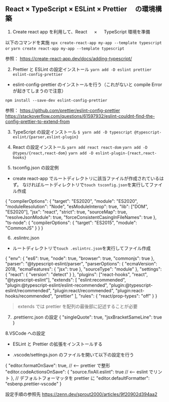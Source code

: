 ## React × TypeScript × ESLint × Prettier 　の環境構築

1. Create react app を利用して、React 　 × 　 TypeScript 環境を準備

以下のコマンドを実施
`npx create-react-app my-app --template typescript`
`or`
`yarn create react-app my-app --template typescript`

参照：
https://create-react-app.dev/docs/adding-typescript/

2. Prettier と ESLint の設定インストール
   `yarn add -D eslint prettier eslint-config-prettier`

- eslint-config-prettier のインストールを行う（これがないと compile Error が起きてしまうので注意）

`npm install --save-dev eslint-config-prettier`

参照：
https://github.com/prettier/eslint-config-prettier
https://stackoverflow.com/questions/61597932/eslint-couldnt-find-the-config-prettier-to-extend-from

3. TypeScript の設定インストール
   `$ yarn add -D typescript @typescript-eslint/{parser,eslint-plugin}`

4. React の設定インストール
   `yarn add react react-dom`
   `yarn add -D @types/{react,react-dom}`
   `yarn add -D eslint-plugin-{react,react-hooks}`

5. tsconfig.json の設定例

- create react-app でルートディレクトリに該当ファイルが作成されているはず。
  なければルートディレクトリで`touch tsconfig.json`を実行してファイル作成

{
"compilerOptions": {
"target": "ES2020",
"module": "ES2020",
"moduleResolution": "Node",
"esModuleInterop": true,
"lib": ["DOM", "ES2020"],
"jsx": "react",
"strict": true,
"sourceMap": true,
"resolveJsonModule": true,
"forceConsistentCasingInFileNames": true
},
"ts-node": {
"compilerOptions": {
"target": "ES2015",
"module": "CommonJS"
}
}
}

6. .eslintrc.json

- ルートディレクトリで`touch .eslintrc.json`を実行してファイル作成

{
"env": {
"es6": true,
"node": true,
"browser": true,
"commonjs": true
},
"parser": "@typescript-eslint/parser",
"parserOptions": {
"ecmaVersion": 2018,
"ecmaFeatures": {
"jsx": true
},
"sourceType": "module"
},
"settings": {
"react": {
"version": "detect"
}
},
"plugins": ["react-hooks", "react", "@typescript-eslint"],
"extends": [
"eslint:recommended",
"plugin:@typescript-eslint/eslint-recommended",
"plugin:@typescript-eslint/recommended",
"plugin:react/recommended",
"plugin:react-hooks/recommended",
"prettier"
],
"rules": {
"react/prop-types": "off"
}
}

> extends では prettier を配列の最後部に記述することが必要

7. .prettierrc.json の設定
   {
   "singleQuote": true,
   "jsxBracketSameLine": true
   }

8.VSCode への設定

- ESLint と Prettier の拡張をインストールする

- .vscode/settings.json のファイルを開いて以下の設定を行う

{
"editor.formatOnSave": true, // <-- prettier で整形
"editor.codeActionsOnSave": {
"source.fixAll.eslint": true // <-- eslint でリント
},
// デフォルトフォーマッタを prettier に
"editor.defaultFormatter": "esbenp.prettier-vscode"
}

設定手順の参照先
https://zenn.dev/sprout2000/articles/9f20902d394aa2
